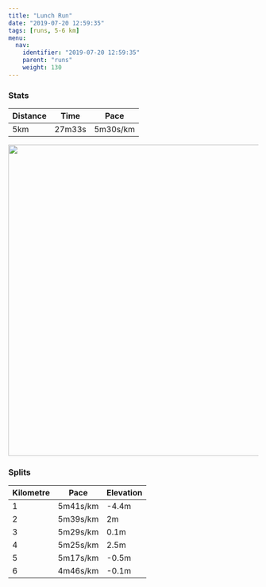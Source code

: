 ```yaml
---
title: "Lunch Run"
date: "2019-07-20 12:59:35"
tags: [runs, 5-6 km]
menu:
  nav:
    identifier: "2019-07-20 12:59:35"
    parent: "runs"
    weight: 130
---
```


### Stats

| Distance | Time | Pace |
|----------|------|------|
|5km|27m33s|5m30s/km|

<img src='https://maps.googleapis.com/maps/api/staticmap?maptype=terrain&path=enc:eqjeIpyyLfBfEn@|@|@x@j@n@\P~@If@HV?PJd@^j@x@lAbDv@xAjChDDHJd@\ZR|@RZTj@^l@bAxCtA`FjAxFx@dGTzBz@vG\nDH`@`@~CPlB?XCFWFCCGc@IuAB?BFZ~BJnA?|@Fl@A`AGvBBL@j@?jEDbACjAB|CElBMlBCj@?h@Dd@?`@QbCOp@Jl@?RIj@Bz@O~@GbB?eAHeBNmBDMLOHiA?q@EyA?[BYH[Dg@Ae@GyA?o@Bc@AwAIsBP_G@sCE_@EiCKq@A}@SqCSeBAs@Ek@qAcKMW_@ISa@y@_C_@w@{@wAUm@Su@MeAG}BGw@GmCMgASg@oB{FcB}DWe@kAmA]O_AWYMo@[q@e@SUWo@GGMBe@^I@KIeDsHe@uA]oA}@oC&key=AIzaSyAfqMeaZ1CCJFGP5cWud__oZnT_Pybg-1M&size=800x800&scale=2&markers=color:yellow|label:S|53.47107,-2.26729&markers=color:green|label:F|53.47124000000003,-2.2675600000000014' width='625' />

### Splits

| Kilometre | Pace | Elevation |
|------|------|-----------|
|1|5m41s/km|-4.4m|
|2|5m39s/km|2m|
|3|5m29s/km|0.1m|
|4|5m25s/km|2.5m|
|5|5m17s/km|-0.5m|
|6|4m46s/km|-0.1m|

